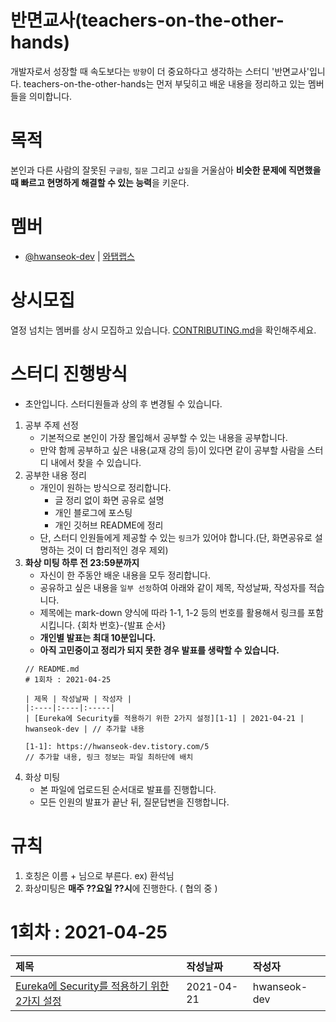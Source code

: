 # 반면교사(teachers-on-the-other-hands)

개발자로서 성장할 때 속도보다는 `방향`이 더 중요하다고 생각하는 스터디 '반면교사'입니다. teachers-on-the-other-hands는 먼저 부딪히고 배운 내용을 정리하고 있는 멤버들을 의미합니다.  

# 목적

본인과 다른 사람의 잘못된 `구글링`, `질문` 그리고 `삽질`을 거울삼아 **비슷한 문제에 직면했을 때 빠르고 현명하게 해결할 수 있는 능력**을 키운다.  

# 멤버

- [@hwanseok-dev][810] | [와탭랩스][811]

# 상시모집

열정 넘치는 멤버를 상시 모집하고 있습니다. [CONTRIBUTING.md][901]을 확인해주세요. 

# 스터디 진행방식

* 초안입니다. 스터디원들과 상의 후 변경될 수 있습니다.  

1. 공부 주제 선정
    - 기본적으로 본인이 가장 몰입해서 공부할 수 있는 내용을 공부합니다.
    - 만약 함께 공부하고 싶은 내용(교재 강의 등)이 있다면 같이 공부할 사람을 스터디 내에서 찾을 수 있습니다.
1. 공부한 내용 정리
    - 개인이 원하는 방식으로 정리합니다. 
        - 글 정리 없이 화면 공유로 설명
        - 개인 블로그에 포스팅
        - 개인 깃허브 README에 정리
    - 단, 스터디 인원들에게 제공할 수 있는 `링크`가 있어야 합니다.(단, 화면공유로 설명하는 것이 더 합리적인 경우 제외)
1. **화상 미팅 하루 전 23:59분까지**
    - 자신이 한 주동안 배운 내용을 모두 정리합니다. 
    - 공유하고 싶은 내용을 `일부 선정`하여 아래와 같이 제목, 작성날짜, 작성자를 적습니다.
    - 제목에는 mark-down 양식에 따라 1-1, 1-2 등의 번호를 활용해서 링크를 포함시킵니다. {회차 번호}-{발표 순서}
    - **개인별 발표는 최대 10분입니다.** 
    - **아직 고민중이고 정리가 되지 못한 경우 발표를 생략할 수 있습니다.**
    ```
    // README.md
    # 1회차 : 2021-04-25

    | 제목 | 작성날짜 | 작성자 |
    |:----|:----|:-----|
    | [Eureka에 Security를 적용하기 위한 2가지 설정][1-1] | 2021-04-21 | hwanseok-dev | // 추가할 내용

    [1-1]: https://hwanseok-dev.tistory.com/5                                    // 추가할 내용, 링크 정보는 파일 최하단에 배치
    ```
1. 화상 미팅 
    - 본 파일에 업로드된 순서대로 발표를 진행합니다.
    - 모든 인원의 발표가 끝난 뒤, 질문답변을 진행합니다.  

# 규칙

1. 호칭은 이름 + 님으로 부른다. ex) 환석님
1. 화상미팅은 **매주 ??요일 ??시**에 진행한다. ( 협의 중 )  

# 1회차 : 2021-04-25

| 제목 | 작성날짜 | 작성자 |
|:----|:----|:-----|
| [Eureka에 Security를 적용하기 위한 2가지 설정][1-1] | 2021-04-21 | hwanseok-dev |

[810]: https://github.com/hwanseok-dev
[811]: https://www.whatap.io/ko/

[901]: ./CONTRIBUTING.md

[1-1]: https://hwanseok-dev.tistory.com/5 